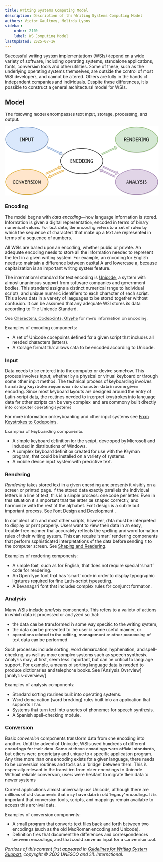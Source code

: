 ```yaml
---
title: Writing Systems Computing Model
description: Description of the Writing Systems Computing Model
authors: Victor Gaultney, Melinda Lyons
sidebar:
    order: 2100
    label: WS Computing Model
lastUpdated: 2025-07-16
---
```


Successful writing system implementations (WSIs) depend on a wide variety of software, including operating systems, standalone applications, fonts, conversion tools and other utilities. Some of these, such as the underlying operating systems themselves, are outside the control of most WSI developers, and cannot be altered. Others are fully in the hands of independent companies and individuals. Despite these differences, it is possible to construct a general architectural model for WSIs.

## Model

The following model encompasses text input, storage, processing, and output.

![SIL Writing Systems Computing Model](images/2100-ws-computing-model.png "SIL Writing Systems Computing Model")

### Encoding

The model begins with _data encoding_—how language information is stored. Information is given a digital representation, encoded in terms of binary numerical values. For text data, the encoding refers to a set of rules by which the sequence of characters that make up a text are represented in terms of a sequence of numbers.

All WSIs are based upon an encoding, whether public or private. An adequate encoding needs to store all the information needed to represent the text in a given writing system. For example, an encoding for English needs to maintain a difference between capital A and lowercase a, because capitalization is an important writing system feature.

The international standard for text encoding is [Unicode][the-unicode-standard], a system with almost unanimous support from software companies and government bodies. This standard assigns a distinct numerical range to individual scripts, and unique numeric identifiers to each character of each script. This allows data in a variety of languages to be stored together without confusion. It can be assumed that any adequate WSI stores its data according to The Unicode Standard.

See [Characters, Codepoints, Glyphs][characters-codepoints-glyphs] for more information on encoding.

Examples of encoding components:

- A set of Unicode codepoints defined for a given script that includes all needed characters (letters).
- A storage format that allows data to be encoded according to Unicode.

### Input

Data needs to be entered into the computer or device somehow. This process involves _input_, whether by a physical or virtual keyboard or through some other input method. The technical process of keyboarding involves translating keystroke sequences into character data in some given encoding. Since most keyboard layouts are designed around the entry of Latin-script data, the routines needed to interpret keystrokes into language data for other scripts can be very complex, and are commonly built directly into computer operating systems.

For more information on keyboarding and other input systems see [From Keystrokes to Codepoints][from-keystrokes-to-codepoints].

Examples of keyboarding components:

- A simple keyboard definition for the script, developed by Microsoft and included in distributions of Windows.
- A complex keyboard definition created for use with the Keyman program, that could be installed on a variety of systems.
- A mobile device input system with predictive text. 

### Rendering

_Rendering_ takes stored text in a given encoding and presents it visibly on a screen or printed page. If the stored data exactly parallels the individual letters in a line of text, this is a simple process: one code per letter. Even in this situation it is important that the letter be shaped correctly, and harmonize with the rest of the alphabet. Font design is a subtle but important process. See [Font Design and Development][font-design-and-development] .

In complex Latin and most other scripts, however, data must be interpreted to display or print properly. Users want to view their data in an easy, trouble-free manner that accurately reflects the spelling and word formation rules of their writing system. This can require ‘smart’ rendering components that perform sophisticated interpretations of the data before sending it to the computer screen. See [Shaping and Rendering][shaping-and-rendering].

Examples of rendering components:

- A simple font, such as for English, that does not require special ‘smart’ code for rendering.
- An OpenType font that has ‘smart’ code in order to display typographic ligatures required for fine Latin-script typesetting.
- A Devanagari font that includes complex rules for conjunct formation.

### Analysis

Many WSIs include _analysis_ components. This refers to a variety of actions in which data is processed or analyzed so that:

- the data can be transformed in some way specific to the writing system,
- the data can be presented to the user in some useful manner, or
- operations related to the editing, management or other processing of text data can be performed.

Such processes include sorting, word demarcation, hyphenation, and spell-checking, as well as more complex systems such as speech synthesis. Analysis may, at first, seem less important, but can be critical to language support. For example, a means of sorting language data is needed to produce dictionaries and telephone books. See [Analysis Overview][analysis-overview/]

Examples of analysis components:

- Standard sorting routines built into operating systems.
- Word demarcation (word breaking) rules built into an application that supports Thai.
- Systems that turn text into a series of phonemes for speech synthesis.
- A Spanish spell-checking module.

### Conversion

Basic _conversion_ components transform data from one encoding into another. Until the advent of Unicode, WSIs used hundreds of different encodings for their data. Some of these encodings were official standards, but others were proprietary and unique to a specific application program. Any time more than one encoding exists for a given language, there needs to be conversion routines and tools as a ‘bridge’ between them. This is especially relevant in the transition from older encodings to Unicode. Without reliable conversion, users were hesitant to migrate their data to newer systems.

Current applications almost universally use Unicode, although there are millions of old documents that may have data in old ‘legacy’ encodings. It is important that conversion tools, scripts, and mappings remain available to access this archival data.

Examples of conversion components:

- A small program that converts text files back and forth between two encodings (such as the old MacRoman encoding and Unicode).
- Definition files that document the differences and correspondences between encodings, and that could serve as input for a conversion tool.


_Portions of this content first appeared in [Guidelines for Writing System Support][wsig], copyright © 2003 UNESCO and SIL International._

[analysis-overview]: /topics/analysis/analysis-overview/
[characters-codepoints-glyphs]: /topics/encoding/characters-codepoints-glyphs/
[font-design-and-development]: /guides/font-design-and-development/
[from-keystrokes-to-codepoints]: /topics/input/from-keystrokes-to-codepoints/
[shaping-and-rendering]: /topics/fonts/shaping-and-rendering/
[the-unicode-standard]: /topics/encoding/the-unicode-standard
[wsig]: https://scripts.sil.org/wsi_guidelines.html

